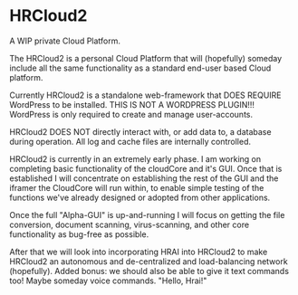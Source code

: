 # HRCloud2
A WIP private Cloud Platform.

The HRCloud2 is a personal Cloud Platform that will (hopefully) someday include 
all the same functionality as a standard end-user based Cloud platform.

Currently HRCloud2 is a standalone web-framework that DOES REQUIRE WordPress to be installed. 
THIS IS NOT A WORDPRESS PLUGIN!!! WordPress is only required to create and manage user-accounts.

HRCloud2 DOES NOT directly interact with, or add data to, a database during operation. All log and
cache files are internally controlled.

HRCloud2 is currently in an extremely early phase. I am working on completing basic functionality
of the cloudCore and it's GUI. Once that is established I will concentrate on establishing
the rest of the GUI and the iframer the CloudCore will run within, to enable simple testing
of the functions we've already designed or adopted from other applications. 

Once the full "Alpha-GUI" is up-and-running I will focus on getting the file conversion,
document scanning, virus-scanning, and other core functionality as bug-free as possible.

After that we will look into incorporating HRAI into HRCloud2 to make HRCloud2 an autonomous and
de-centralized and load-balancing network (hopefully). Added bonus: we should also be able to give 
it text commands too! Maybe someday voice commands. "Hello, Hrai!"
